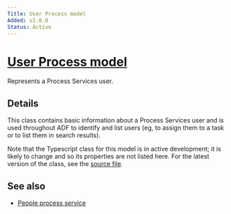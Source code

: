 ```yaml
---
Title: User Process model
Added: v2.0.0
Status: Active
---
```


# [User Process model](../../../lib/core/models/user-process.model.ts "Defined in user-process.model.ts")

Represents a Process Services user.

## Details

This class contains basic information about a Process Services user and
is used throughout ADF to identify and list users (eg, to assign them to
a task or to list them in search results).

Note that the Typescript class for this model is in active development;
it is likely to change and so its properties are not listed here. For the
latest version of the class, see the
[source file](https://github.com/Alfresco/alfresco-ng2-components/blob/development/lib/core/models/user-process.model.ts).

## See also

-   [People process service](people-process.service.md)

